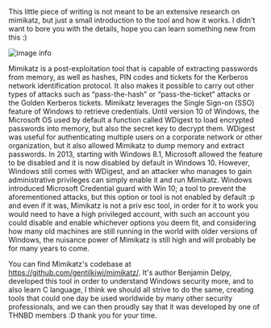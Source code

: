 This little piece of writing is not meant to be an extensive research on mimikatz, but just a small introduction to the tool and how it works. I didn't want to bore you with the details, hope you can learn something new from this :)

![image info](https://haxf4rall.com/wp-content/uploads/2017/12/mimikatz2-1920x960.jpg)

Mimikatz is a post-exploitation tool that is capable of extracting passwords from memory, as well as hashes, PIN codes and tickets for the Kerberos network identification protocol. It also makes it possible to carry out other types of attacks such as “pass-the-hash” or “pass-the-ticket” attacks or the Golden Kerberos tickets. Mimikatz leverages the Single Sign-on (SSO) feature of Windows to retrieve credentials. Until version 10 of Windows, the Microsoft OS used by default a function called WDigest to load encrypted passwords into memory, but also the secret key to decrypt them. WDigest was useful for authenticating multiple users on a corporate network or other organization, but it also allowed Mimikatz to dump memory and extract passwords. In 2013, starting with Windows 8.1, Microsoft allowed the feature to be disabled and it is now disabled by default in Windows 10. However, Windows still comes with WDigest, and an attacker who manages to gain administrative privileges can simply enable it and run Mimikatz. Windows introduced Microsoft Credential guard with Win 10; a tool to prevent the aforementioned attacks, but this option or tool is not enabled by default :p and even if it was, Mimikatz is not a priv esc tool, in order for it to work you would need to have a high privileged account, with such an account you could disable and enable whichever options you deem fit, and considering how many old machines are still running in the world with older versions of Windows, the nuisance power of Mimikatz is still high and will probably be for many years to come.

You can find Mimikatz's codebase at https://github.com/gentilkiwi/mimikatz/. It's author Benjamin Delpy, developed this tool in order to understand Windows security more, and to also learn C language, I think we should all strive to do the same, creating tools that could one day be used worldwide by many other security professionals, and we can then proudly say that it was developed by one of THNBD members :D thank you for your time.  
